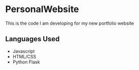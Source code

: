 # PersonalWebsite

This is the code I am developing for my new portfolio website

## Languages Used

- Javascript
- HTML/CSS
- Python Flask
